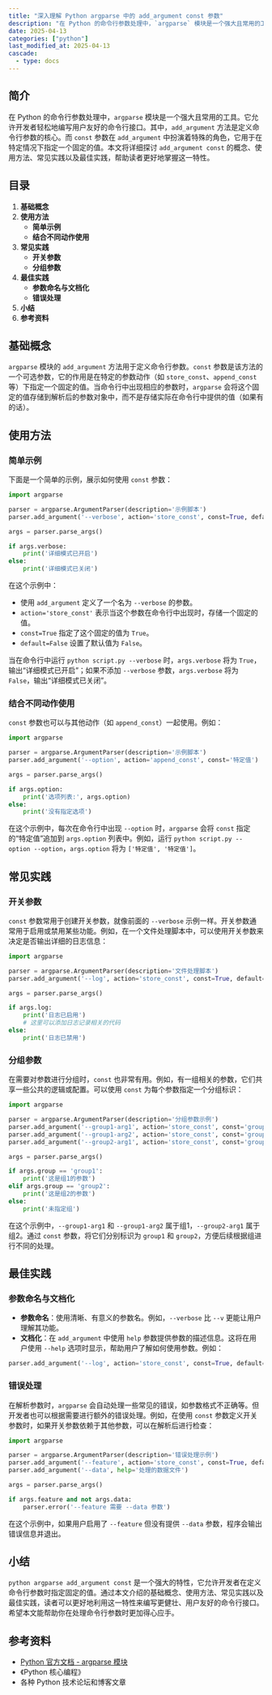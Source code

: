 ```yaml
---
title: "深入理解 Python argparse 中的 add_argument const 参数"
description: "在 Python 的命令行参数处理中，`argparse` 模块是一个强大且常用的工具。它允许开发者轻松地编写用户友好的命令行接口。其中，`add_argument` 方法是定义命令行参数的核心。而 `const` 参数在 `add_argument` 中扮演着特殊的角色，它用于在特定情况下指定一个固定的值。本文将详细探讨 `add_argument const` 的概念、使用方法、常见实践以及最佳实践，帮助读者更好地掌握这一特性。"
date: 2025-04-13
categories: ["python"]
last_modified_at: 2025-04-13
cascade:
  - type: docs
---
```



## 简介
在 Python 的命令行参数处理中，`argparse` 模块是一个强大且常用的工具。它允许开发者轻松地编写用户友好的命令行接口。其中，`add_argument` 方法是定义命令行参数的核心。而 `const` 参数在 `add_argument` 中扮演着特殊的角色，它用于在特定情况下指定一个固定的值。本文将详细探讨 `add_argument const` 的概念、使用方法、常见实践以及最佳实践，帮助读者更好地掌握这一特性。

<!-- more -->
## 目录
1. **基础概念**
2. **使用方法**
    - **简单示例**
    - **结合不同动作使用**
3. **常见实践**
    - **开关参数**
    - **分组参数**
4. **最佳实践**
    - **参数命名与文档化**
    - **错误处理**
5. **小结**
6. **参考资料**

## 基础概念
`argparse` 模块的 `add_argument` 方法用于定义命令行参数。`const` 参数是该方法的一个可选参数，它的作用是在特定的参数动作（如 `store_const`、`append_const` 等）下指定一个固定的值。当命令行中出现相应的参数时，`argparse` 会将这个固定的值存储到解析后的参数对象中，而不是存储实际在命令行中提供的值（如果有的话）。

## 使用方法
### 简单示例
下面是一个简单的示例，展示如何使用 `const` 参数：

```python
import argparse

parser = argparse.ArgumentParser(description='示例脚本')
parser.add_argument('--verbose', action='store_const', const=True, default=False)

args = parser.parse_args()

if args.verbose:
    print('详细模式已开启')
else:
    print('详细模式已关闭')
```

在这个示例中：
- 使用 `add_argument` 定义了一个名为 `--verbose` 的参数。
- `action='store_const'` 表示当这个参数在命令行中出现时，存储一个固定的值。
- `const=True` 指定了这个固定的值为 `True`。
- `default=False` 设置了默认值为 `False`。

当在命令行中运行 `python script.py --verbose` 时，`args.verbose` 将为 `True`，输出“详细模式已开启”；如果不添加 `--verbose` 参数，`args.verbose` 将为 `False`，输出“详细模式已关闭”。

### 结合不同动作使用
`const` 参数也可以与其他动作（如 `append_const`）一起使用。例如：

```python
import argparse

parser = argparse.ArgumentParser(description='示例脚本')
parser.add_argument('--option', action='append_const', const='特定值')

args = parser.parse_args()

if args.option:
    print('选项列表:', args.option)
else:
    print('没有指定选项')
```

在这个示例中，每次在命令行中出现 `--option` 时，`argparse` 会将 `const` 指定的“特定值”追加到 `args.option` 列表中。例如，运行 `python script.py --option --option`，`args.option` 将为 `['特定值', '特定值']`。

## 常见实践
### 开关参数
`const` 参数常用于创建开关参数，就像前面的 `--verbose` 示例一样。开关参数通常用于启用或禁用某些功能。例如，在一个文件处理脚本中，可以使用开关参数来决定是否输出详细的日志信息：

```python
import argparse

parser = argparse.ArgumentParser(description='文件处理脚本')
parser.add_argument('--log', action='store_const', const=True, default=False, help='启用日志输出')

args = parser.parse_args()

if args.log:
    print('日志已启用')
    # 这里可以添加日志记录相关的代码
else:
    print('日志已禁用')
```

### 分组参数
在需要对参数进行分组时，`const` 也非常有用。例如，有一组相关的参数，它们共享一些公共的逻辑或配置。可以使用 `const` 为每个参数指定一个分组标识：

```python
import argparse

parser = argparse.ArgumentParser(description='分组参数示例')
parser.add_argument('--group1-arg1', action='store_const', const='group1', dest='group')
parser.add_argument('--group1-arg2', action='store_const', const='group1', dest='group')
parser.add_argument('--group2-arg1', action='store_const', const='group2', dest='group')

args = parser.parse_args()

if args.group == 'group1':
    print('这是组1的参数')
elif args.group == 'group2':
    print('这是组2的参数')
else:
    print('未指定组')
```

在这个示例中，`--group1-arg1` 和 `--group1-arg2` 属于组1，`--group2-arg1` 属于组2。通过 `const` 参数，将它们分别标识为 `group1` 和 `group2`，方便后续根据组进行不同的处理。

## 最佳实践
### 参数命名与文档化
- **参数命名**：使用清晰、有意义的参数名。例如，`--verbose` 比 `--v` 更能让用户理解其功能。
- **文档化**：在 `add_argument` 中使用 `help` 参数提供参数的描述信息。这将在用户使用 `--help` 选项时显示，帮助用户了解如何使用参数。例如：
```python
parser.add_argument('--log', action='store_const', const=True, default=False, help='启用日志输出')
```

### 错误处理
在解析参数时，`argparse` 会自动处理一些常见的错误，如参数格式不正确等。但开发者也可以根据需要进行额外的错误处理。例如，在使用 `const` 参数定义开关参数时，如果开关参数依赖于其他参数，可以在解析后进行检查：

```python
import argparse

parser = argparse.ArgumentParser(description='错误处理示例')
parser.add_argument('--feature', action='store_const', const=True, default=False, help='启用特定功能')
parser.add_argument('--data', help='处理的数据文件')

args = parser.parse_args()

if args.feature and not args.data:
    parser.error('--feature 需要 --data 参数')
```

在这个示例中，如果用户启用了 `--feature` 但没有提供 `--data` 参数，程序会输出错误信息并退出。

## 小结
`python argparse add_argument const` 是一个强大的特性，它允许开发者在定义命令行参数时指定固定的值。通过本文介绍的基础概念、使用方法、常见实践以及最佳实践，读者可以更好地利用这一特性来编写更健壮、用户友好的命令行接口。希望本文能帮助你在处理命令行参数时更加得心应手。

## 参考资料
- [Python 官方文档 - argparse 模块](https://docs.python.org/3/library/argparse.html)
- 《Python 核心编程》
- 各种 Python 技术论坛和博客文章